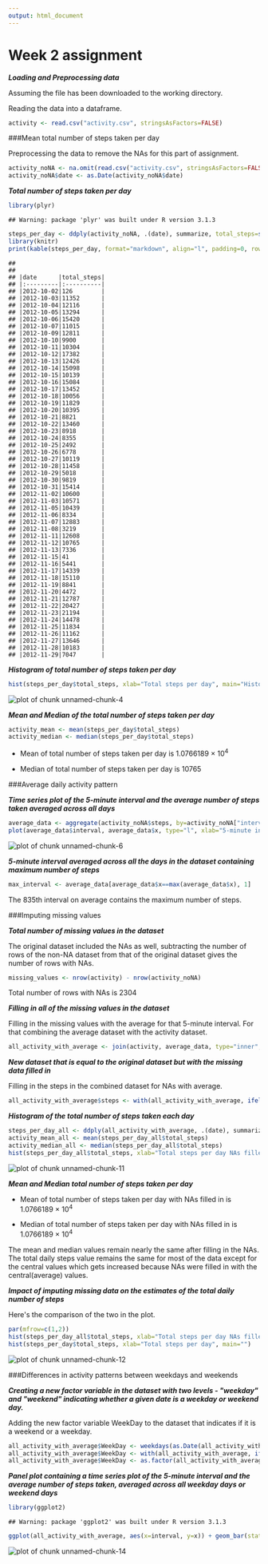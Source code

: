 ```yaml
---
output: html_document
---
```

# **Week 2 assignment**


***Loading and Preprocessing data***

Assuming the file has been downloaded to the working directory.

Reading the data into a dataframe.

```r
activity <- read.csv("activity.csv", stringsAsFactors=FALSE)
```

###Mean total number of steps taken per day

Preprocessing the data to remove the NAs for this part of assignment.

```r
activity_noNA <- na.omit(read.csv("activity.csv", stringsAsFactors=FALSE))
activity_noNA$date <- as.Date(activity_noNA$date)
```

***Total number of steps taken per day***


```r
library(plyr)
```

```
## Warning: package 'plyr' was built under R version 3.1.3
```

```r
steps_per_day <- ddply(activity_noNA, .(date), summarize, total_steps=sum(steps))
library(knitr)
print(kable(steps_per_day, format="markdown", align="l", padding=0, row.names=NA, caption="Steps taken per day"))
```

```
## 
## 
## |date      |total_steps|
## |:---------|:----------|
## |2012-10-02|126        |
## |2012-10-03|11352      |
## |2012-10-04|12116      |
## |2012-10-05|13294      |
## |2012-10-06|15420      |
## |2012-10-07|11015      |
## |2012-10-09|12811      |
## |2012-10-10|9900       |
## |2012-10-11|10304      |
## |2012-10-12|17382      |
## |2012-10-13|12426      |
## |2012-10-14|15098      |
## |2012-10-15|10139      |
## |2012-10-16|15084      |
## |2012-10-17|13452      |
## |2012-10-18|10056      |
## |2012-10-19|11829      |
## |2012-10-20|10395      |
## |2012-10-21|8821       |
## |2012-10-22|13460      |
## |2012-10-23|8918       |
## |2012-10-24|8355       |
## |2012-10-25|2492       |
## |2012-10-26|6778       |
## |2012-10-27|10119      |
## |2012-10-28|11458      |
## |2012-10-29|5018       |
## |2012-10-30|9819       |
## |2012-10-31|15414      |
## |2012-11-02|10600      |
## |2012-11-03|10571      |
## |2012-11-05|10439      |
## |2012-11-06|8334       |
## |2012-11-07|12883      |
## |2012-11-08|3219       |
## |2012-11-11|12608      |
## |2012-11-12|10765      |
## |2012-11-13|7336       |
## |2012-11-15|41         |
## |2012-11-16|5441       |
## |2012-11-17|14339      |
## |2012-11-18|15110      |
## |2012-11-19|8841       |
## |2012-11-20|4472       |
## |2012-11-21|12787      |
## |2012-11-22|20427      |
## |2012-11-23|21194      |
## |2012-11-24|14478      |
## |2012-11-25|11834      |
## |2012-11-26|11162      |
## |2012-11-27|13646      |
## |2012-11-28|10183      |
## |2012-11-29|7047       |
```

***Histogram of total number of steps taken per day***


```r
hist(steps_per_day$total_steps, xlab="Total steps per day", main="Histogram of total steps per day")
```

![plot of chunk unnamed-chunk-4](figure/unnamed-chunk-4-1.png) 

***Mean and Median of the total number of steps taken per day***


```r
activity_mean <- mean(steps_per_day$total_steps)
activity_median <- median(steps_per_day$total_steps)
```
* Mean of total number of steps taken per day is 1.0766189 &times; 10<sup>4</sup> 

* Median of total number of steps taken per day is 10765

###Average daily activity pattern


***Time series plot of the 5-minute interval and the average number of steps taken averaged across all days***


```r
average_data <- aggregate(activity_noNA$steps, by=activity_noNA["interval"], FUN=mean)
plot(average_data$interval, average_data$x, type="l", xlab="5-minute interval", ylab="Average number of steps taken", main="Average daily activity pattern")
```

![plot of chunk unnamed-chunk-6](figure/unnamed-chunk-6-1.png) 

***5-minute interval averaged across all the days in the dataset containing maximum number of steps***


```r
max_interval <- average_data[average_data$x==max(average_data$x), 1]
```

The 835th interval on average contains the maximum number of steps.


###Imputing missing values


***Total number of missing values in the dataset***

The original dataset included the NAs as well, subtracting the number of rows of the non-NA dataset from that of the original dataset gives the number of rows with NAs. 

```r
missing_values <- nrow(activity) - nrow(activity_noNA)
```
Total number of rows with NAs is 2304

***Filling in all of the missing values in the dataset***

Filling in the missing values with the average for that 5-minute interval. For that combining the average dataset with the activity dataset. 


```r
all_activity_with_average <- join(activity, average_data, type="inner", by ="interval")
```

***New dataset that is equal to the original dataset but with the missing data filled in***

Filling in the steps in the combined dataset for NAs with average.

```r
all_activity_with_average$steps <- with(all_activity_with_average, ifelse(!is.na(steps), steps, x))
```

***Histogram of the total number of steps taken each day***


```r
steps_per_day_all <- ddply(all_activity_with_average, .(date), summarize, total_steps=sum(steps))
activity_mean_all <- mean(steps_per_day_all$total_steps)
activity_median_all <- median(steps_per_day_all$total_steps)
hist(steps_per_day_all$total_steps, xlab="Total steps per day NAs filled in", main="")
```

![plot of chunk unnamed-chunk-11](figure/unnamed-chunk-11-1.png) 

***Mean and Median total number of steps taken per day***

* Mean of total number of steps taken per day with NAs filled in is 1.0766189 &times; 10<sup>4</sup> 

* Median of total number of steps taken per day with NAs filled in is 1.0766189 &times; 10<sup>4</sup>

The mean and median values remain nearly the same after filling in the NAs. The total daily steps value remains the same for most of the data except for the central values which gets increased because NAs were filled in with the central(average) values. 

***Impact of imputing missing data on the estimates of the total daily number of steps***

Here's the comparison of the two in the plot.


```r
par(mfrow=c(1,2))
hist(steps_per_day_all$total_steps, xlab="Total steps per day NAs filled in", main="")
hist(steps_per_day$total_steps, xlab="Total steps per day", main="")
```

![plot of chunk unnamed-chunk-12](figure/unnamed-chunk-12-1.png) 

###Differences in activity patterns between weekdays and weekends


***Creating a new factor variable in the dataset with two levels - "weekday" and "weekend" indicating whether a given date is a weekday or weekend day.***

Adding the new factor variable WeekDay to the dataset that indicates if it is a weekend or a weekday.

```r
all_activity_with_average$WeekDay <- weekdays(as.Date(all_activity_with_average$date))
all_activity_with_average$WeekDay <- with(all_activity_with_average, ifelse(WeekDay == "Sunday" | WeekDay == "Saturday", "weekend", "weekday"))
all_activity_with_average$WeekDay <- as.factor(all_activity_with_average$WeekDay)
```

***Panel plot containing a time series plot of the 5-minute interval and the average number of steps taken, averaged across all weekday days or weekend days***

```r
library(ggplot2)
```

```
## Warning: package 'ggplot2' was built under R version 3.1.3
```

```r
ggplot(all_activity_with_average, aes(x=interval, y=x)) + geom_bar(stat="identity") + facet_grid(.~WeekDay) + xlab("Interval") + ylab("Average No of steps")
```

![plot of chunk unnamed-chunk-14](figure/unnamed-chunk-14-1.png) 
